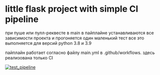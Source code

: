 # little flask project with simple CI pipeline
при пуше или пулл-реквесте в main в пайплайне устанавливаются все зависимости проекта и прогоняется один маленький тест
все это выполняется для версий python 3.8 и 3.9

пайплайн работает согласно файлу main.yml в .github/workflows. здесь реализована только CI

[![test_pipeline](https://github.com/nightblure/flask-site-ci-cd/actions/workflows/main.yml/badge.svg?branch=main&event=push)](https://github.com/nightblure/flask-site-ci-cd/actions/workflows/main.yml)
